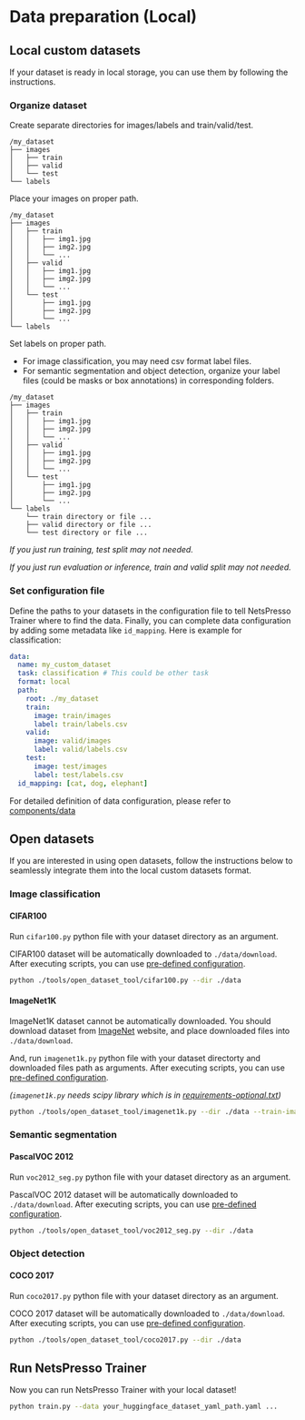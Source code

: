 # Data preparation (Local)

## Local custom datasets

If your dataset is ready in local storage, you can use them by following the instructions.

### Organize dataset

Create separate directories for images/labels and train/valid/test.

```text
/my_dataset
├── images
│   ├── train
│   ├── valid
│   └── test
└── labels
```

Place your images on proper path.

```text
/my_dataset
├── images
│   ├── train
│   │   ├── img1.jpg
│   │   ├── img2.jpg
│   │   └── ...
│   ├── valid
│   │   ├── img1.jpg
│   │   ├── img2.jpg
│   │   └── ...
│   └── test
│       ├── img1.jpg
│       ├── img2.jpg
│       └── ...
└── labels
```

Set labels on proper path.

- For image classification, you may need csv format label files.
- For semantic segmentation and object detection, organize your label files (could be masks or box annotations) in corresponding folders.

```text
/my_dataset
├── images
│   ├── train
│   │   ├── img1.jpg
│   │   ├── img2.jpg
│   │   └── ...
│   ├── valid
│   │   ├── img1.jpg
│   │   ├── img2.jpg
│   │   └── ...
│   └── test
│       ├── img1.jpg
│       ├── img2.jpg
│       └── ...
└── labels
    └── train directory or file ...
    ├── valid directory or file ...
    └── test directory or file ...
```

*If you just run training, test split may not needed.*

*If you just run evaluation or inference, train and valid split may not needed.*

### Set configuration file

Define the paths to your datasets in the configuration file to tell NetsPresso Trainer where to find the data. Finally, you can complete data configuration by adding some metadata like `id_mapping`. Here is example for classification:

```yaml
data:
  name: my_custom_dataset
  task: classification # This could be other task
  format: local
  path:
    root: ./my_dataset
    train:
      image: train/images
      label: train/labels.csv
    valid:
      image: valid/images
      label: valid/labels.csv
    test:
      image: test/images
      label: test/labels.csv
  id_mapping: [cat, dog, elephant]
```

For detailed definition of data configuration, please refer to [components/data](../../components/data.md)

## Open datasets

If you are interested in using open datasets, follow the instructions below to seamlessly integrate them into the local custom datasets format.

### Image classification

#### CIFAR100

Run `cifar100.py` python file with your dataset directory as an argument.

CIFAR100 dataset will be automatically downloaded to `./data/download`. After executing scripts, you can use  [pre-defined configuration](https://github.com/Nota-NetsPresso/netspresso-trainer/blob/dev/config/data/local/cifar100.yaml).

```bash
python ./tools/open_dataset_tool/cifar100.py --dir ./data
```

#### ImageNet1K

ImageNet1K dataset cannot be automatically downloaded. You should download dataset from [ImageNet](https://www.image-net.org/) website, and place downloaded files into `./data/download`.

And, run `imagenet1k.py` python file with your dataset directorty and downloaded files path as arguments. After executing scripts, you can use [pre-defined configuration](https://github.com/Nota-NetsPresso/netspresso-trainer/blob/dev/config/data/local/imagenet1k.yaml).

*(`imagenet1k.py` needs scipy library which is in [requirements-optional.txt](https://github.com/Nota-NetsPresso/netspresso-trainer/blob/dev/requirements-optional.txt))*

```bash
python ./tools/open_dataset_tool/imagenet1k.py --dir ./data --train-images ./data/download/ILSVRC2012_img_train.tar --valid-images ./data/download/ILSVRC2012_img_val.tar --devkit ./data/download/ILSVRC2012_devkit_t12.tar.gz
```

### Semantic segmentation

#### PascalVOC 2012
 
Run `voc2012_seg.py` python file with your dataset directory as an argument.

PascalVOC 2012 dataset will be automatically downloaded to `./data/download`. After executing scripts, you can use  [pre-defined configuration](https://github.com/Nota-NetsPresso/netspresso-trainer/blob/dev/config/data/local/voc12.yaml).

```bash
python ./tools/open_dataset_tool/voc2012_seg.py --dir ./data
```

### Object detection

#### COCO 2017

Run `coco2017.py` python file with your dataset directory as an argument.

COCO 2017 dataset will be automatically downloaded to `./data/download`. After executing scripts, you can use  [pre-defined configuration](https://github.com/Nota-NetsPresso/netspresso-trainer/blob/dev/config/data/local/coco2017.yaml).

```bash
python ./tools/open_dataset_tool/coco2017.py --dir ./data
```

## Run NetsPresso Trainer

Now you can run NetsPresso Trainer with your local dataset!

```bash
python train.py --data your_huggingface_dataset_yaml_path.yaml ...
```